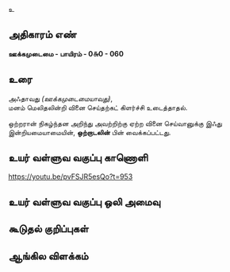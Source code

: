 உ


## அதிகாரம் எண்

**ஊக்கமுடைமை - பாயிரம் - 0௬0 - 060**

## உரை

அஃதாவது _(ஊக்கமுடைமையாவது)_,  
மனம் மெலிதலின்றி வினை செய்தற்கட் கிளர்ச்சி உடைத்தாதல்.

ஒற்றரான் நிகழ்ந்தன அறிந்து அவற்றிற்கு ஏற்ற வினை செய்வானுக்கு இஃது  
இன்றியமையாமையின், **ஒற்றாடலின்** பின் வைக்கப்பட்டது.

## உயர் வள்ளுவ வகுப்பு காணொளி

https://youtu.be/pvFSJR5esQo?t=953 

## உயர் வள்ளுவ வகுப்பு ஒலி அமைவு 


## கூடுதல் குறிப்புகள்


## ஆங்கில விளக்கம்

